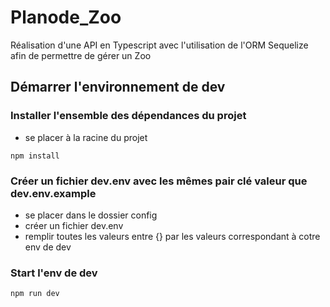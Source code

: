 # Planode_Zoo
Réalisation d'une API en Typescript avec l'utilisation de l'ORM Sequelize afin de permettre de gérer un Zoo

## Démarrer l'environnement de dev

### Installer l'ensemble des dépendances du projet
- se placer à la racine du projet
```
npm install
```

### Créer un fichier dev.env avec les mêmes pair clé valeur que dev.env.example
- se placer dans le dossier config
- créer un fichier dev.env
- remplir toutes les valeurs entre {} par les valeurs correspondant à cotre env de dev

### Start l'env de dev
```
npm run dev
```